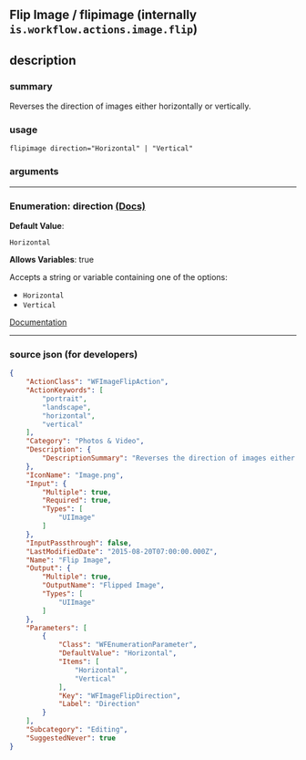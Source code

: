 
## Flip Image / flipimage (internally `is.workflow.actions.image.flip`)


## description

### summary

Reverses the direction of images either horizontally or vertically.


### usage
```
flipimage direction="Horizontal" | "Vertical"
```

### arguments

---

### Enumeration: direction [(Docs)](https://pfgithub.github.io/shortcutslang/gettingstarted#enum-select-field)
**Default Value**:
```
Horizontal
```
**Allows Variables**: true



Accepts a string 
or variable
containing one of the options:

- `Horizontal`
- `Vertical`

[Documentation](https://pfgithub.github.io/shortcutslang/gettingstarted#enum-select-field)

---

### source json (for developers)

```json
{
	"ActionClass": "WFImageFlipAction",
	"ActionKeywords": [
		"portrait",
		"landscape",
		"horizontal",
		"vertical"
	],
	"Category": "Photos & Video",
	"Description": {
		"DescriptionSummary": "Reverses the direction of images either horizontally or vertically."
	},
	"IconName": "Image.png",
	"Input": {
		"Multiple": true,
		"Required": true,
		"Types": [
			"UIImage"
		]
	},
	"InputPassthrough": false,
	"LastModifiedDate": "2015-08-20T07:00:00.000Z",
	"Name": "Flip Image",
	"Output": {
		"Multiple": true,
		"OutputName": "Flipped Image",
		"Types": [
			"UIImage"
		]
	},
	"Parameters": [
		{
			"Class": "WFEnumerationParameter",
			"DefaultValue": "Horizontal",
			"Items": [
				"Horizontal",
				"Vertical"
			],
			"Key": "WFImageFlipDirection",
			"Label": "Direction"
		}
	],
	"Subcategory": "Editing",
	"SuggestedNever": true
}
```
